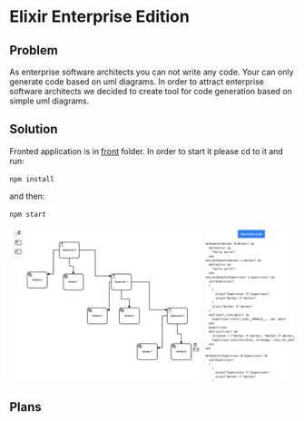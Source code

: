 # Elixir Enterprise Edition

## Problem

As enterprise software architects you can not write any code. Your can only generate code based on uml diagrams. In order to attract enterprise software architects we decided to create tool for code generation based on simple uml diagrams.

## Solution

Fronted application is in [front](front]) folder. In order to start it please cd to it and run:

`npm install`

and then:

`npm start`

![alt text](images/app.png)

## Plans
